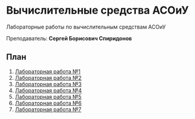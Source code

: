 # Вычислительные средства АСОиУ

Лабораторные работы по вычислительным средствам АСОиУ

Преподаватель: **Сергей Борисович Спиридонов**

## План

1. [Лабораторная работа №1](https://github.com/bestK1ngArthur/IU5/tree/master/Term%205/Computing%20means%20of%20ASOIS/Lab%201)
2. [Лабораторная работа №2](https://github.com/bestK1ngArthur/IU5/tree/master/Term%205/Computing%20means%20of%20ASOIS/Lab%202)
3. [Лабораторная работа №3](https://github.com/bestK1ngArthur/IU5/tree/master/Term%205/Computing%20means%20of%20ASOIS/Lab%203)
4. [Лабораторная работа №4](https://github.com/bestK1ngArthur/IU5/tree/master/Term%205/Computing%20means%20of%20ASOIS/Lab%204)
5. [Лабораторная работа №5](https://github.com/bestK1ngArthur/IU5/tree/master/Term%205/Computing%20means%20of%20ASOIS/Lab%205)
6. [Лабораторная работа №6](https://github.com/bestK1ngArthur/IU5/tree/master/Term%205/Computing%20means%20of%20ASOIS/Lab%206)
7. [Лабораторная работа №7](https://github.com/bestK1ngArthur/IU5/tree/master/Term%205/Computing%20means%20of%20ASOIS/Lab%207)
